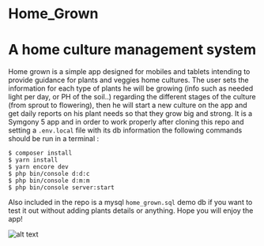 # Home_Grown
A home culture management system
=====
Home grown is a simple app designed for mobiles and tablets intending to provide guidance for plants and veggies home cultures.
The user sets the information for each type of plants he will be growing (info such as needed light per day, or PH of the soil..) regarding the different stages of the culture (from sprout to flowering), then he will start a new culture on the app and get daily reports on his plant needs so that they grow big and strong.
It is a Symgony 5 app and in order to work properly after cloning this repo and setting a ```.env.local``` file with its db information the following commands should be run in a terminal :
``` 
$ composer install
$ yarn install
$ yarn encore dev
$ php bin/console d:d:c
$ php bin/console d:m:m
$ php bin/console server:start
```
Also included in the repo is a mysql ```home_grown.sql``` demo db if you want to test it out without adding plants details or anything.
Hope you will enjoy the app!

![alt text](https://i.ibb.co/j6HHzL5/homeg.png)
